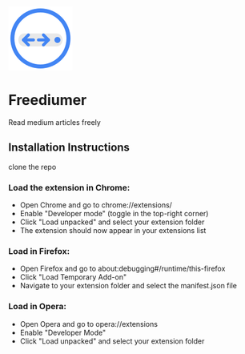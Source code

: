 ![github](https://raw.githubusercontent.com/rotemfogel/Freediumer/refs/heads/main/icons/icon128.png)
# Freediumer

Read medium articles freely

## Installation Instructions
clone the repo

### Load the extension in Chrome:
- Open Chrome and go to chrome://extensions/
- Enable "Developer mode" (toggle in the top-right corner)
- Click "Load unpacked" and select your extension folder
- The extension should now appear in your extensions list

### Load in Firefox:
- Open Firefox and go to about:debugging#/runtime/this-firefox
- Click "Load Temporary Add-on"
- Navigate to your extension folder and select the manifest.json file

### Load in Opera:
- Open Opera and go to opera://extensions
- Enable "Developer Mode"
- Click "Load unpacked" and select your extension folder
